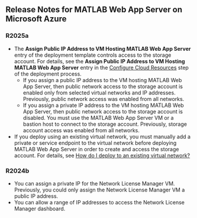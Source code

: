 ## Release Notes for MATLAB Web App Server on Microsoft Azure

### R2025a
- The **Assign Public IP Address to VM Hosting MATLAB Web App Server** entry of the deployment template controls access to the storage account. For details, see the **Assign Public IP Address to VM Hosting MATLAB Web App Server** entry in the [Configure Cloud Resources](/releases/R2025a/README.md#step-2-configure-cloud-resources) step of the deployment process.
    - If you assign a public IP address to the VM hosting MATLAB Web App Server, then public network access to the storage account is enabled only from selected virtual networks and IP addresses. Previously, public network access was enabled from all networks.
    - If you assign a private IP address to the VM hosting MATLAB Web App Server, then public network access to the storage account is disabled. You must use the MATLAB Web App Server VM or a bastion host to connect to the storage account. Previously, storage account access was enabled from all networks.
- If you deploy using an existing virtual network, you must manually add a private or service endpoint to the virtual network before deploying MATLAB Web App Server in order to create and access the storage account. For details, see [How do I deploy to an existing virtual network?](/README.md#how-do-i-deploy-to-an-existing-virtual-network)

### R2024b
- You can assign a private IP for the Network License Manager VM. Previously, you could only assign the Network License Manager VM a public IP address.
- You can allow a range of IP addresses to access the Network License Manager dashboard.

